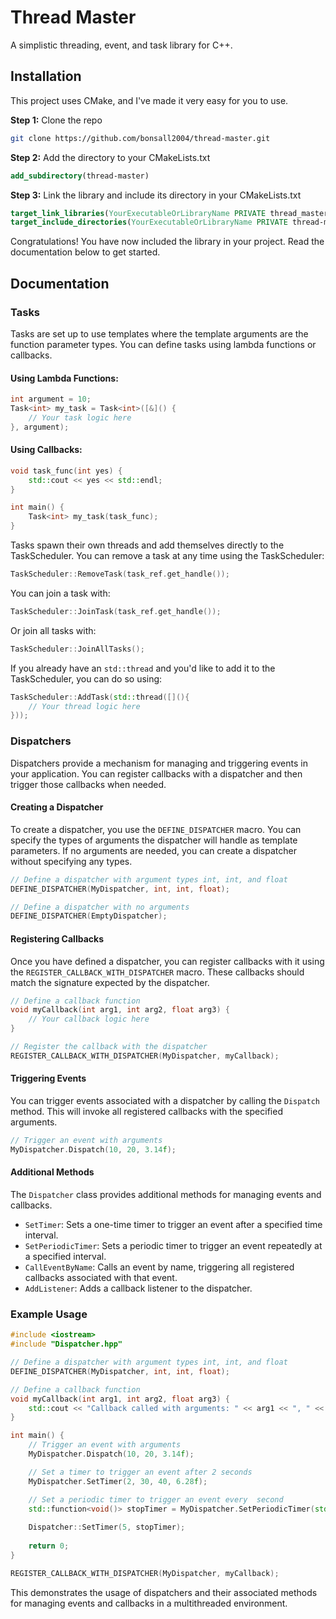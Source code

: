 # Thread Master

A simplistic threading, event, and task library for C++.

## Installation

This project uses CMake, and I've made it very easy for you to use.

**Step 1:** Clone the repo

```bash
git clone https://github.com/bonsall2004/thread-master.git
```

**Step 2:** Add the directory to your CMakeLists.txt

```cmake
add_subdirectory(thread-master)
```

**Step 3:** Link the library and include its directory in your CMakeLists.txt

```cmake
target_link_libraries(YourExecutableOrLibraryName PRIVATE thread_master)
target_include_directories(YourExecutableOrLibraryName PRIVATE thread-master/includes)
```

Congratulations! You have now included the library in your project. Read the documentation below to get started.

## Documentation

### Tasks

Tasks are set up to use templates where the template arguments are the function parameter types. You can define tasks using lambda functions or callbacks.

#### Using Lambda Functions:

```cpp
int argument = 10;
Task<int> my_task = Task<int>([&]() {
    // Your task logic here
}, argument);
```

#### Using Callbacks:

```cpp
void task_func(int yes) {
    std::cout << yes << std::endl;
}

int main() {
    Task<int> my_task(task_func);
}
```

Tasks spawn their own threads and add themselves directly to the TaskScheduler. You can remove a task at any time using the TaskScheduler:

```cpp
TaskScheduler::RemoveTask(task_ref.get_handle());
```

You can join a task with:

```cpp
TaskScheduler::JoinTask(task_ref.get_handle());
```

Or join all tasks with:

```cpp
TaskScheduler::JoinAllTasks();
```

If you already have an `std::thread` and you'd like to add it to the TaskScheduler, you can do so using:

```cpp
TaskScheduler::AddTask(std::thread([](){
    // Your thread logic here
}));
```

### Dispatchers

Dispatchers provide a mechanism for managing and triggering events in your application. You can register callbacks with a dispatcher and then trigger those callbacks when needed.

#### Creating a Dispatcher

To create a dispatcher, you use the `DEFINE_DISPATCHER` macro. You can specify the types of arguments the dispatcher will handle as template parameters. If no arguments are needed, you can create a dispatcher without specifying any types.

```cpp
// Define a dispatcher with argument types int, int, and float
DEFINE_DISPATCHER(MyDispatcher, int, int, float);

// Define a dispatcher with no arguments
DEFINE_DISPATCHER(EmptyDispatcher);
```

#### Registering Callbacks

Once you have defined a dispatcher, you can register callbacks with it using the `REGISTER_CALLBACK_WITH_DISPATCHER` macro. These callbacks should match the signature expected by the dispatcher.

```cpp
// Define a callback function
void myCallback(int arg1, int arg2, float arg3) {
    // Your callback logic here
}

// Register the callback with the dispatcher
REGISTER_CALLBACK_WITH_DISPATCHER(MyDispatcher, myCallback);
```

#### Triggering Events

You can trigger events associated with a dispatcher by calling the `Dispatch` method. This will invoke all registered callbacks with the specified arguments.

```cpp
// Trigger an event with arguments
MyDispatcher.Dispatch(10, 20, 3.14f);
```

#### Additional Methods

The `Dispatcher` class provides additional methods for managing events and callbacks.

- `SetTimer`: Sets a one-time timer to trigger an event after a specified time interval.
- `SetPeriodicTimer`: Sets a periodic timer to trigger an event repeatedly at a specified interval.
- `CallEventByName`: Calls an event by name, triggering all registered callbacks associated with that event.
- `AddListener`: Adds a callback listener to the dispatcher.

### Example Usage

```cpp
#include <iostream>
#include "Dispatcher.hpp"

// Define a dispatcher with argument types int, int, and float
DEFINE_DISPATCHER(MyDispatcher, int, int, float);

// Define a callback function
void myCallback(int arg1, int arg2, float arg3) {
    std::cout << "Callback called with arguments: " << arg1 << ", " << arg2 << ", " << arg3 << std::endl;
}

int main() {
    // Trigger an event with arguments
    MyDispatcher.Dispatch(10, 20, 3.14f);

    // Set a timer to trigger an event after 2 seconds
    MyDispatcher.SetTimer(2, 30, 40, 6.28f);

    // Set a periodic timer to trigger an event every  second
    std::function<void()> stopTimer = MyDispatcher.SetPeriodicTimer(std::chrono::milliseconds(1000), 50, 60, 9.42f);
    
    Dispatcher::SetTimer(5, stopTimer);
    
    return 0;
}

REGISTER_CALLBACK_WITH_DISPATCHER(MyDispatcher, myCallback);
```

This demonstrates the usage of dispatchers and their associated methods for managing events and callbacks in a multithreaded environment.
